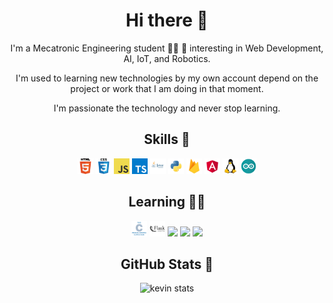 <h1 align="center">Hi there 👋 </h1>
<div align="center">
<p>I'm a Mecatronic Engineering student 👨‍🎓 🤖 interesting in Web Development, AI, IoT, and Robotics.
</p>
<p>I'm used to learning new technologies by my own account depend on the project or work that I am doing in that moment. </p>
<p>I'm passionate the technology and never stop learning.
</p>
</div>
<h2 align="center"> Skills 🧰 </h2>
<div align="center">
  <code><img height="25" src="https://raw.githubusercontent.com/github/explore/80688e429a7d4ef2fca1e82350fe8e3517d3494d/topics/html/html.png"></code>
  <code><img height="25" src="https://raw.githubusercontent.com/github/explore/80688e429a7d4ef2fca1e82350fe8e3517d3494d/topics/css/css.png"></code>
  <code><img height="25" src="https://raw.githubusercontent.com/github/explore/80688e429a7d4ef2fca1e82350fe8e3517d3494d/topics/javascript/javascript.png"></code>
  <code><img height="25" src="https://raw.githubusercontent.com/github/explore/80688e429a7d4ef2fca1e82350fe8e3517d3494d/topics/typescript/typescript.png"></code>
  <code><img height="25" src="https://raw.githubusercontent.com/github/explore/80688e429a7d4ef2fca1e82350fe8e3517d3494d/topics/java/java.png"></code>
  <code><img height="25" src="https://raw.githubusercontent.com/github/explore/80688e429a7d4ef2fca1e82350fe8e3517d3494d/topics/python/python.png"></code>
  <code><img height="25" src="https://raw.githubusercontent.com/github/explore/80688e429a7d4ef2fca1e82350fe8e3517d3494d/topics/firebase/firebase.png"></code>
  <code><img height="25" src="https://raw.githubusercontent.com/github/explore/80688e429a7d4ef2fca1e82350fe8e3517d3494d/topics/angular/angular.png"></code>
  <code><img height="25" src="https://raw.githubusercontent.com/github/explore/80688e429a7d4ef2fca1e82350fe8e3517d3494d/topics/linux/linux.png"></code>
  <code><img height="25" src="https://raw.githubusercontent.com/github/explore/80688e429a7d4ef2fca1e82350fe8e3517d3494d/topics/arduino/arduino.png"></code>
</div>
<h2 align="center"> Learning 🧑‍💻 </h2>
<div align="center">
  <code><img height="25" src="https://raw.githubusercontent.com/github/explore/80688e429a7d4ef2fca1e82350fe8e3517d3494d/topics/c/c.png"></code>
  <code><img height="25" src="https://raw.githubusercontent.com/github/explore/80688e429a7d4ef2fca1e82350fe8e3517d3494d/topics/flask/flask.png"></code>
  <code><img height="25" src="https://azure.microsoft.com/svghandler/cosmos-db?width=600&height=315"></code>
  <code><img height="25" src="https://docs.pytest.org/en/latest/_static/pytest_logo_curves.svg"></code>
  <code><img height="25" src="https://seeklogo.com/images/J/jasmine-logo-1A0FA4D537-seeklogo.com.png"></code>
</div>

<h2 align="center"> GitHub Stats 👀 </h2>
<p align="center">
<img src="https://github-readme-stats.vercel.app/api?username=kevinjlope&show_icons=true&include_all_commits=true&theme=blueberry&count_private=true&hide=issues,stars" alt="kevin stats"/>
</p>

